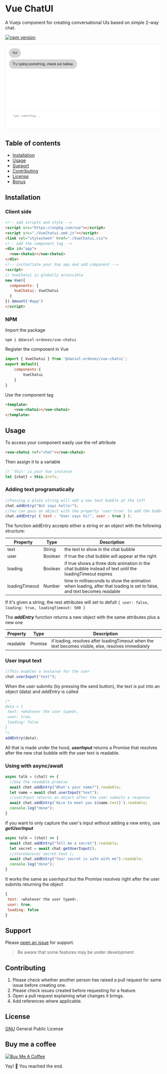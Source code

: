 # Vue ChatUI

A Vuejs component for creating conversational UIs based on simple 2-way chat.

[![npm version][0]][1]

![vue-chatui screenshot](https://raw.githubusercontent.com/daniel-ordonez/vue-chatui/master/screenshots/sample.PNG)
## Table of contents
* [Installation](#installation)
* [Usage](#usage)
* [Support](#support)
* [Contributing](#contributing)
* [License](#license)
* [Bonus](#buy-me-a-coffee)
## Installation
### Client side
```html
<!-- add scripts and style -->
<script src="https://unpkg.com/vue"></script>
<script src="./VueChatui.umd.js"></script>
<link rel="stylesheet" href="./VueChatui.css">
<!-- add the component tag -->
<div id="app">
  <vue-chatui></vue-chatui>
</div>
<!-- instantiate your Vue app and add component -->
<script>
// VueChatui is globally accessible
new Vue({
  components: {
    VueChatui: VueChatui
  }
}).$mount('#app')
</script>
```
### NPM

Import the package
```node
npm i @daniel-ordonez/vue-chatui
```
Register the component in Vue
```javascript
import { VueChatui } from '@daniel-ordonez/vue-chatui';
export default{
	components:{
    	VueChatui
    }
}
```
Use the component tag
```html
<template>
	<vue-chatui></vue-chatui>
</template>
```

## Usage
To access your component easily use the ref attribute
```html
<vue-chatui ref="chat"></vue-chatui>
```

Then assign it to a variable
```javascript
// 'this' is your Vue instance
let {chat} = this.$refs;
```

### Adding text programatically
```javascript
//Passing a plain string will add a new text bubble at the left
chat.addEntry("Bot says hello!");
//You can pass an object with the property 'user:true' to add the bubble at the right
chat.addEntry( { text : "User says hi!", user : true } );
```

The function addEntry accepts either a string or an object with the following structure:

| Property | Type     | Description |
|----------|----------|-------------|
|text      |String    |the text to show in the chat bubble|
|user      |Boolean   |if true the chat bubble will appear at the right|
|loading   |Boolean   |if true shows a three dots animation in the chat bubble instead of text until the loadingTimeout expires |
|loadingTimeout   |Number    |time in milliseconds to show the animation when loading, after that loading is set to false, and text becomes readable|

If it's given a string, the rest attributes will set to defult
`{ user: false, loading: true, loadingTimeout: 500 }`

The **_addEntry_** function returns a new object with the same attributes plus a new one

| Property | Type     | Description |
|----------|----------|-------------|
|readable  |Promise   |if loading, resolves after loadingTimeout when the text becomes visible, else, resolves immediately|


### User input text
```javascript
//This enables a textarea for the user
chat.userInput("text");
```

When the user submits (by pressing the send button), the text is put into an object (data) and _addEntry_ is called
```javascript
/*
data = {
 text: <whatever the user typed>,
 user: true,
 loading: false
}
*/
addEntry(data);
```

All that is made under the hood, **_userInput_** returns a Promise that resolves after the new chat bubble with the user text is readable. 

### Using with async/await
```javascript
async talk = (chat) => {
  //Use the readable promise
  await chat.addEntry("What's your name?").readable;
  let name = await chat.userInput("text");
  //userInput returns an object after the user submits a response
  await chat.addEntry(`Nice to meet you ${name.text}`).readable;
  console.log("done");
}
```

If you want to only capture the user's input without adding a new entry, use **_getUserInput_**

```javascript
async talk = (chat) => {
  await chat.addEntry("Tell me a secret").readable;
  let secret = await chat.getUserInput();
  //storeSecure( secret.text );
  await chat.addEntry("Your secret is safe with me").readable;
  console.log("done");
}
```
It works the same as _userInput_ but the Promise resolves right after the user submits returning the object
```javascript
{
 text: <whatever the user typed>,
 user: true,
 loading: false
}
```

## Support

Please [open an issue](https://github.com/daniel-ordonez/vue-chatui/issues/new) for support.

>Be aware that some features may be under development

## Contributing

1. Please check whether another person has raised a pull request for same issue before creating one.
2. Please check issues created before requesting for a feature.
3. Open a pull request explaining what changes it brings.
4. Add references where applicable.

## License

[GNU](https://tldrlegal.com/license/gnu) General Public License

## Buy me a coffee

<a href="https://www.buymeacoffee.com/danielordonez" target="_blank"><img src="https://www.buymeacoffee.com/assets/img/custom_images/orange_img.png" alt="Buy Me A Coffee" style="height: auto !important;width: auto !important;" ></a>

Yay! 🎉 You reached the end.

[0]: https://img.shields.io/badge/npm-0.2-lightgrey.svg
[1]: https://www.npmjs.com/package/@daniel-ordonez/vue-chatui